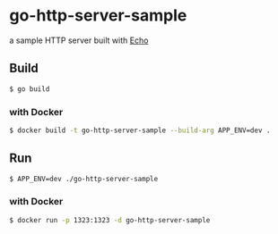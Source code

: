 # go-http-server-sample

a sample HTTP server built with [Echo](https://github.com/labstack/echo)

## Build

``` sh
$ go build
```

### with Docker

``` sh
$ docker build -t go-http-server-sample --build-arg APP_ENV=dev .
```

## Run

``` sh
$ APP_ENV=dev ./go-http-server-sample
```

### with Docker

``` sh
$ docker run -p 1323:1323 -d go-http-server-sample
```
